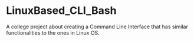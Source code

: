 # LinuxBased_CLI_Bash
A college project about creating a Command Line Interface that has similar functionalities to the ones in Linux OS.
